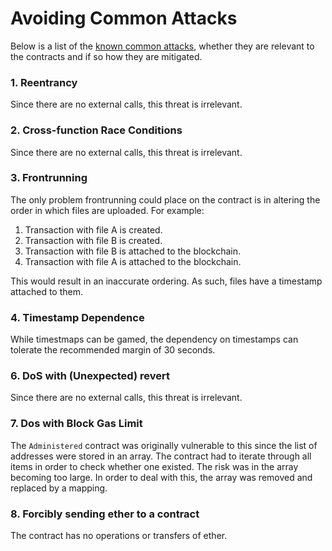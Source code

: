 # Avoiding Common Attacks
Below is a list of the [known common attacks](https://consensys.github.io/smart-contract-best-practices/known_attacks/),
whether they are relevant to the contracts and if so how they are mitigated.

### 1. Reentrancy
Since there are no external calls, this threat is irrelevant.

### 2. Cross-function Race Conditions
Since there are no external calls, this threat is irrelevant.

### 3. Frontrunning 
The only problem frontrunning could place on the contract is in altering the order in which files are uploaded.
For example: 
1. Transaction with file A is created.
2. Transaction with file B is created.
3. Transaction with file B is attached to the blockchain.
4. Transaction with file A is attached to the blockchain.

This would result in an inaccurate ordering. As such, files have a timestamp attached to them.

### 4. Timestamp Dependence
While timestmaps can be gamed, the dependency on timestamps can tolerate the recommended margin of 30 seconds.

### 6. DoS with (Unexpected) revert
Since there are no external calls, this threat is irrelevant.


### 7. Dos with Block Gas Limit
The `Administered` contract was originally vulnerable to this since the list of addresses
were stored in an array. The contract had to iterate through all items  in order to check whether one existed.
The risk was in the array becoming too large. In order to deal with this, the array was removed and replaced by a mapping.

### 8. Forcibly sending ether to a contract
The contract has no operations or transfers of ether. 



